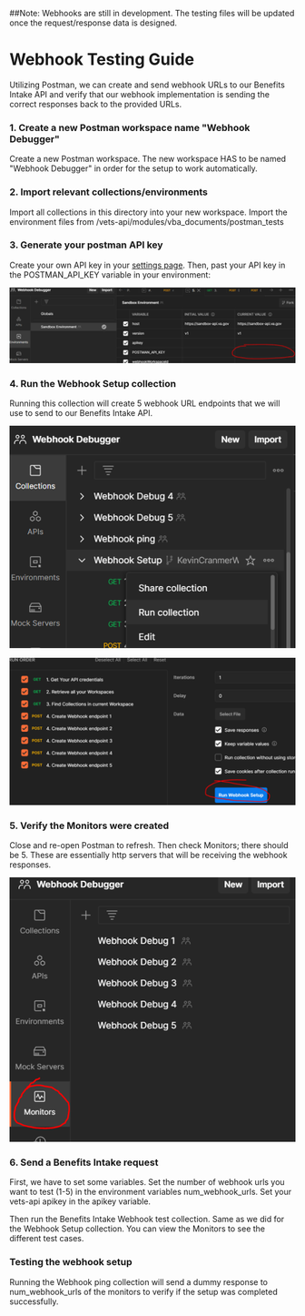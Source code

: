 ##Note: Webhooks are still in development. The testing files will be updated once the request/response data is designed.
# Webhook Testing Guide

Utilizing Postman, we can create and send webhook URLs to our Benefits 
Intake API and verify that our webhook implementation is sending the 
correct responses back to the provided URLs.

### 1. Create a new Postman workspace name "Webhook Debugger"
Create a new Postman workspace. The new workspace HAS to be named 
"Webhook Debugger" in order for the setup to work automatically.

### 2. Import relevant collections/environments
Import all collections in this directory into your new workspace. 
Import the environment files from /vets-api/modules/vba_documents/postman_tests

### 3. Generate your postman API key
Create your own API key in your [settings page](https://postman.co/settings/me/api-keys). 
Then, past your API key in the POSTMAN_API_KEY variable in your environment:

![GitHub Logo](../images/webhook-apikey.PNG)

### 4. Run the Webhook Setup collection
Running this collection will create 5 webhook URL endpoints that we 
will use to send to our Benefits Intake API.

![GitHub Logo](../images/run-webhook-collection.png)

![GitHub Logo](../images/run-webhook-collection2.png)

### 5. Verify the Monitors were created
Close and re-open Postman to refresh. Then check Monitors; there should be 5. 
These are essentially http servers that will be receiving the webhook responses.

![GitHub Logo](../images/monitors.png)

### 6. Send a Benefits Intake request
First, we have to set some variables. Set the number of webhook urls you 
want to test (1-5) in the environment variables num_webhook_urls. Set your
 vets-api apikey in the apikey variable.


Then run the Benefits Intake Webhook test collection. Same as we did for the Webhook 
Setup collection. You can view the Monitors to see the different test cases.


### Testing the webhook setup
Running the Webhook ping collection will send a dummy response to num_webhook_urls 
of the monitors to verify if the setup was completed successfully.

